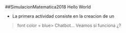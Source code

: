 ##SimulacionMatematica2018
Hello World
- La primera actividad consiste en la creacion de un
> font color = blue> Chatbot... </font>
> Veamos si funciona ¿?
